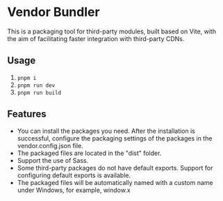 # Vendor Bundler

This is a packaging tool for third-party modules, built based on Vite, with the aim of facilitating faster integration with third-party CDNs.

## Usage

1. `pnpm i`
2. `pnpm run dev`
3. `pnpm run build`

## Features

- You can install the packages you need. After the installation is successful, configure the packaging settings of the packages in the vendor.config.json file.
- The packaged files are located in the "dist" folder.
- Support the use of Sass.
- Some third-party packages do not have default exports. Support for configuring default exports is available.
- The packaged files will be automatically named with a custom name under Windows, for example, window.x